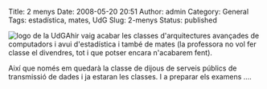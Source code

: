 Title: 2 menys
Date: 2008-05-20 20:51
Author: admin
Category: General
Tags: estadística, mates, UdG
Slug: 2-menys
Status: published

<img src="http://gil.badall.net/wp-content/uploads/2008/02/sigles_blau.jpg" data-align="right" alt="logo de la UdG" />Ahir vaig acabar les classes d'arquitectures avançades de computadors i avui d'estadística i també de mates (la professora no vol fer classe el divendres, tot i que potser encara n'acabarem fent).

Així que només em quedarà la classe de dijous de serveis públics de transmissió de dades i ja estaran les classes. I a preparar els examens ....
